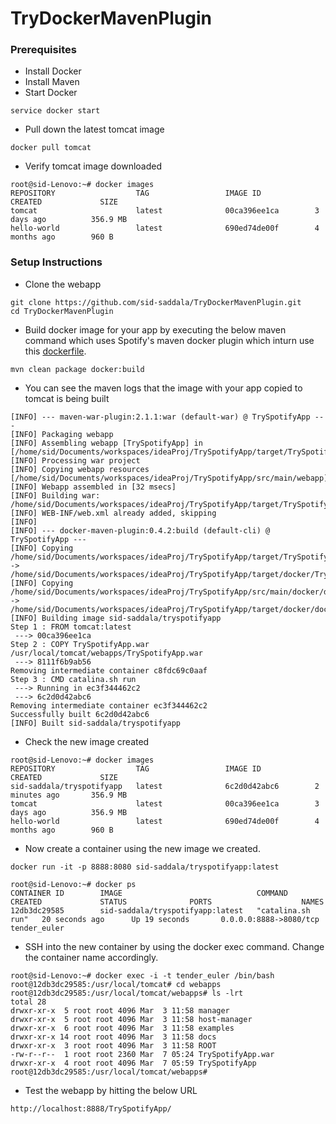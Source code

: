 # TryDockerMavenPlugin

### Prerequisites
* Install Docker
* Install Maven
* Start Docker
````
service docker start
````
* Pull down the latest tomcat image
````
docker pull tomcat
````
* Verify tomcat image downloaded

````
root@sid-Lenovo:~# docker images
REPOSITORY                  TAG                 IMAGE ID            CREATED             SIZE
tomcat                      latest              00ca396ee1ca        3 days ago          356.9 MB
hello-world                 latest              690ed74de00f        4 months ago        960 B
````

### Setup Instructions

* Clone the webapp
````
git clone https://github.com/sid-saddala/TryDockerMavenPlugin.git
cd TryDockerMavenPlugin
````

* Build docker image for your app by executing the below maven command which uses Spotify's maven docker plugin which inturn use this [dockerfile](../master/src/main/docker/dockerfile).
````
mvn clean package docker:build
````

* You can see the maven logs that the image with your app copied to tomcat is being built

````
[INFO] --- maven-war-plugin:2.1.1:war (default-war) @ TrySpotifyApp ---
[INFO] Packaging webapp
[INFO] Assembling webapp [TrySpotifyApp] in [/home/sid/Documents/workspaces/ideaProj/TrySpotifyApp/target/TrySpotifyApp]
[INFO] Processing war project
[INFO] Copying webapp resources [/home/sid/Documents/workspaces/ideaProj/TrySpotifyApp/src/main/webapp]
[INFO] Webapp assembled in [32 msecs]
[INFO] Building war: /home/sid/Documents/workspaces/ideaProj/TrySpotifyApp/target/TrySpotifyApp.war
[INFO] WEB-INF/web.xml already added, skipping
[INFO] 
[INFO] --- docker-maven-plugin:0.4.2:build (default-cli) @ TrySpotifyApp ---
[INFO] Copying /home/sid/Documents/workspaces/ideaProj/TrySpotifyApp/target/TrySpotifyApp.war -> /home/sid/Documents/workspaces/ideaProj/TrySpotifyApp/target/docker/TrySpotifyApp.war
[INFO] Copying /home/sid/Documents/workspaces/ideaProj/TrySpotifyApp/src/main/docker/dockerfile -> /home/sid/Documents/workspaces/ideaProj/TrySpotifyApp/target/docker/dockerfile
[INFO] Building image sid-saddala/tryspotifyapp
Step 1 : FROM tomcat:latest
 ---> 00ca396ee1ca
Step 2 : COPY TrySpotifyApp.war /usr/local/tomcat/webapps/TrySpotifyApp.war
 ---> 8111f6b9ab56
Removing intermediate container c8fdc69c0aaf
Step 3 : CMD catalina.sh run
 ---> Running in ec3f344462c2
 ---> 6c2d0d42abc6
Removing intermediate container ec3f344462c2
Successfully built 6c2d0d42abc6
[INFO] Built sid-saddala/tryspotifyapp

````

* Check the new image created

````
root@sid-Lenovo:~# docker images
REPOSITORY                  TAG                 IMAGE ID            CREATED             SIZE
sid-saddala/tryspotifyapp   latest              6c2d0d42abc6        2 minutes ago       356.9 MB
tomcat                      latest              00ca396ee1ca        3 days ago          356.9 MB
hello-world                 latest              690ed74de00f        4 months ago        960 B
````

* Now create a container using the new image we created. 

````
docker run -it -p 8888:8080 sid-saddala/tryspotifyapp:latest

root@sid-Lenovo:~# docker ps
CONTAINER ID        IMAGE                              COMMAND             CREATED             STATUS              PORTS                    NAMES
12db3dc29585        sid-saddala/tryspotifyapp:latest   "catalina.sh run"   20 seconds ago      Up 19 seconds       0.0.0.0:8888->8080/tcp   tender_euler
````

* SSH into the new container by using the docker exec command. Change the container name accordingly.

````
root@sid-Lenovo:~# docker exec -i -t tender_euler /bin/bash
root@12db3dc29585:/usr/local/tomcat# cd webapps
root@12db3dc29585:/usr/local/tomcat/webapps# ls -lrt
total 28
drwxr-xr-x  5 root root 4096 Mar  3 11:58 manager
drwxr-xr-x  5 root root 4096 Mar  3 11:58 host-manager
drwxr-xr-x  6 root root 4096 Mar  3 11:58 examples
drwxr-xr-x 14 root root 4096 Mar  3 11:58 docs
drwxr-xr-x  3 root root 4096 Mar  3 11:58 ROOT
-rw-r--r--  1 root root 2360 Mar  7 05:24 TrySpotifyApp.war
drwxr-xr-x  4 root root 4096 Mar  7 05:59 TrySpotifyApp
root@12db3dc29585:/usr/local/tomcat/webapps# 
````

* Test the webapp by hitting the below URL
````
http://localhost:8888/TrySpotifyApp/
````
